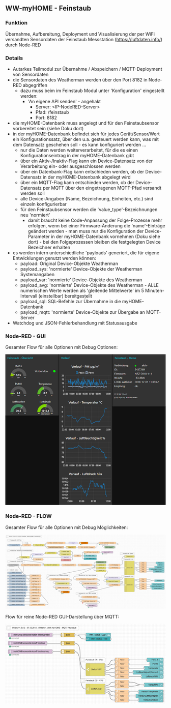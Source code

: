 ## WW-myHOME - Feinstaub

### Funktion
Übernahme, Aufbereitung, Deployment und Visualisierung der per WiFi versandten Sensordaten der Feinstaub Messstation (https://luftdaten.info/) durch Node-RED

### Details
- Autarkes Teilmodul zur Übernahme / Abspeichern / MQTT-Deployment von Sensordaten
- die Sensordaten des Weatherman werden über den Port 8182 in Node-RED abgegriffen
  - dazu muss beim im Feinstaub Modul unter 'Konfiguration' eingestellt werden:
    - 'An eigene API senden' - angehakt
      - Server: <IP-NodeRED-Server\>
      - Pfad: /feinstaub
      - Port: 8182
- die myHOME-Datenbank muss angelegt und für den Feinstaubsensor vorbereitet sein (siehe Doku dort)
- in der myHOME-Datenbank befindet sich für jedes Gerät/Sensor/Wert ein Konfigurationssatz, über den u.a. gesteuert werden kann, was mit dem Datensatz geschehen soll - es kann konfiguriert werden ...
  - nur die Daten werden weiterverarbeitet, für die es einen Konfigurationseintrag in der myHOME-Datenbank gibt
  - über ein Aktiv-/Inaktiv-Flag kann ein Device-Datensatz von der Verarbeitung ein- oder ausgeschlossen werden
  - über ein Datenbank-Flag kann entschieden werden, ob der Device-Datensatz in der myHOME-Datenbank abgelegt wird
  - über ein MQTT-Flag kann entschieden werden, ob der Device-Datensatz per MQTT über den eingetragenen MQTT-Pfad versandt werden soll
  - alle Device-Angaben (Name, Bezeichnung, Einheiten, etc.) sind einzeln konfigurierbar
  - für den Feinstaubsensor werden die 'value_type'-Bezeichnungen neu 'normiert'
    - damit braucht keine Code-Anpassung der Folge-Prozesse mehr erfolgen, wenn bei einer Firmware-Änderung die 'name'-Einträge geändert werden - man muss nur die Konfiguration der Device-Parameter in der myHOME-Datenbank vornehmen (Doku siehe dort) - bei den Folgeprozessen bleiben die festgelegten Device Bezeichner erhalten
- es werden intern unterschiedliche 'payloads' generiert, die für eigene Entwicklungen genutzt werden können:
  - payload: Original Device-Objekte Weatherman
  - payload_sys: 'normierte' Device-Objekte der Weatherman Systemangaben
  - payload_var: 'normierte' Device-Objekte des Weatherman
  - payload_avg: 'normierte' Device-Objekte des Weatherman - ALLE numerischen Werte werden als 'gleitende Mittelwerte' im 5 Minuten-Intervall (einstellbar) bereitgestellt
  - payload_sql: SQL-Befehle zur Übernahme in die myHOME-Datenbank
  - payload_mqtt: 'normierte' Device-Objekte zur Übergabe an MQTT-Server
- Watchdog und JSON-Fehlerbehandlung mit Statusausgabe

### Node-RED - GUI

Gesamter Flow für alle Optionen mit Debug Optionen:

![Node-RED - GUI -  WW-myHOME - Feinstaub](.\img\NodeRED_GUI_Feinstaub_1.0.jpg)

### Node-RED - FLOW

Gesamter Flow für alle Optionen mit Debug Möglichkeiten:

![Node-RED - FLOW -  WW-myHOME - Feinstaub](.\img\NodeRED_FLOW_Feinstaub_1.0.jpg)

Flow für reine Node-RED GUI-Darstellung über MQTT:

![Node-RED - FLOW -  WW-myHOME - Feinstaub - MQTT](.\img\NodeRED_FLOW_Feinstaub_MQTT_1.0.jpg)
